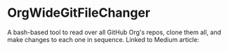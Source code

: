 # OrgWideGitFileChanger
A bash-based tool to read over all GitHub Org's repos, clone them all, and make changes to each one in sequence. Linked to Medium article: 
